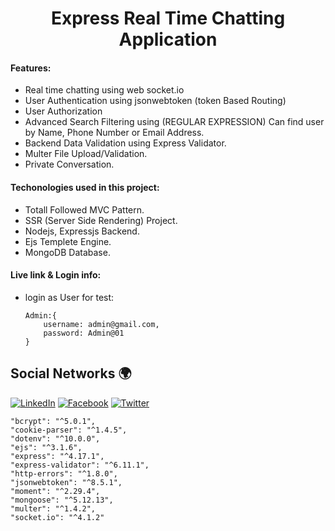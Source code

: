 <h1 align="center"> Express Real Time Chatting Application</h1>

#### Features:

- Real time chatting using web socket.io
- User Authentication using jsonwebtoken (token Based Routing)
- User Authorization
- Advanced Search Filtering using (REGULAR EXPRESSION) Can find user by Name, Phone Number or Email Address.
- Backend Data Validation using Express Validator.
- Multer File Upload/Validation.
- Private Conversation.

#### Techonologies used in this project:

- Totall Followed MVC Pattern.
- SSR (Server Side Rendering) Project.
- Nodejs, Expressjs Backend.
- Ejs Templete Engine.
- MongoDB Database.

#### Live link & Login info:

- login as User for test:

  ```
  Admin:{
      username: admin@gmail.com,
      password: Admin@01
  }
  ```

<h2>Social Networks 🌍</h2>

[![LinkedIn][linkedin-shield]][linkedin-url]
[![Facebook][facebook-shield]][facebook-url]
[![Twitter][twitter-shield]][twitter-url]

<!-- MARKDOWN LINKS & IMAGES -->

[facebook-shield]: https://img.shields.io/badge/-Facebook-black.svg?style=flat-square&logo=facebook&color=555&logoColor=white
[facebook-url]: https://www.facebook.com/devnazmul
[twitter-shield]: https://img.shields.io/badge/-Twitter-black.svg?style=flat-square&logo=twitter&color=555&logoColor=white
[twitter-url]: https://twitter.com/pronazmul
[linkedin-shield]: https://img.shields.io/badge/-LinkedIn-black.svg?style=flat-square&logo=linkedin&colorB=555

[linkedin-url]: https://www.linkedin.com/in/pronazmul/

    "bcrypt": "^5.0.1",
    "cookie-parser": "^1.4.5",
    "dotenv": "^10.0.0",
    "ejs": "^3.1.6",
    "express": "^4.17.1",
    "express-validator": "^6.11.1",
    "http-errors": "^1.8.0",
    "jsonwebtoken": "^8.5.1",
    "moment": "^2.29.4",
    "mongoose": "^5.12.13",
    "multer": "^1.4.2",
    "socket.io": "^4.1.2"
